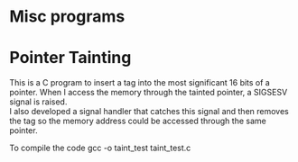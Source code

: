 # Misc programs

# Pointer Tainting
This is a C program to insert a tag into the most significant 16 bits of a pointer. 
When I access the memory through the tainted pointer, a SIGSESV signal is raised.  
I also developed a signal handler that catches this signal and then removes the tag so the memory address could be accessed through the same pointer.

To compile the code 
gcc -o taint_test taint_test.c
